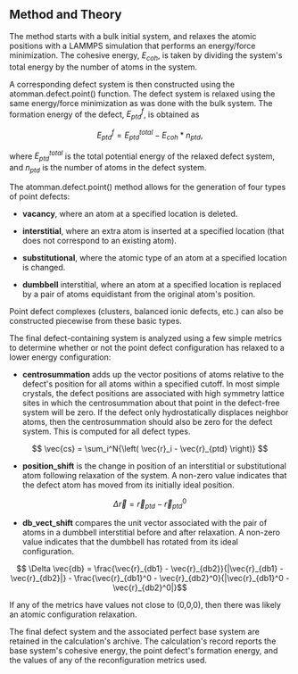 ## Method and Theory

The method starts with a bulk initial system, and relaxes the atomic positions with a LAMMPS simulation that performs an energy/force minimization.  The cohesive energy, $E_{coh}$, is taken by dividing the system's total energy by the number of atoms in the system.

A corresponding defect system is then constructed using the atomman.defect.point() function.  The defect system is relaxed using the same energy/force minimization as was done with the bulk system.  The formation energy of the defect, $E_{ptd}^f$, is obtained as

$$E_{ptd}^f = E_{ptd}^{total} - E_{coh} * n_{ptd},$$

where $E_{ptd}^{total}$ is the total potential energy of the relaxed defect system, and $n_{ptd}$ is the number of atoms in the defect system.

The atomman.defect.point() method allows for the generation of four types of point defects:

- __vacancy__, where an atom at a specified location is deleted.

- __interstitial__, where an extra atom is inserted at a specified location (that does not correspond to an existing atom).

- __substitutional__, where the atomic type of an atom at a specified location is changed.

- __dumbbell__ interstitial, where an atom at a specified location is replaced by a pair of atoms equidistant from the original atom's position. 

Point defect complexes (clusters, balanced ionic defects, etc.) can also be constructed piecewise from these basic types.

The final defect-containing system is analyzed using a few simple metrics to determine whether or not the point defect configuration has relaxed to a lower energy configuration:

- __centrosummation__ adds up the vector positions of atoms relative to the defect's position for all atoms within a specified cutoff. In most simple crystals, the defect positions are associated with high symmetry lattice sites in which the centrosummation about that point in the defect-free system will be zero. If the defect only hydrostatically displaces neighbor atoms, then the centrosummation should also be zero for the defect system. This is computed for all defect types.

$$ \vec{cs} = \sum_i^N{\left( \vec{r}_i - \vec{r}_{ptd} \right)} $$

- __position_shift__ is the change in position of an interstitial or substitutional atom following relaxation of the system. A non-zero value indicates that the defect atom has moved from its initially ideal position. 

$$ \Delta \vec{r} = \vec{r}_{ptd} - \vec{r}_{ptd}^{0}$$

- __db_vect_shift__ compares the unit vector associated with the pair of atoms in a dumbbell interstitial before and after relaxation. A non-zero value indicates that the dumbbell has rotated from its ideal configuration.

$$ \Delta \vec{db} = \frac{\vec{r}_{db1} - \vec{r}_{db2}}{|\vec{r}_{db1} - \vec{r}_{db2}|} - \frac{\vec{r}_{db1}^0 - \vec{r}_{db2}^0}{|\vec{r}_{db1}^0 - \vec{r}_{db2}^0|}$$

If any of the metrics have values not close to (0,0,0), then there was likely an atomic configuration relaxation.

The final defect system and the associated perfect base system are retained in the calculation's archive. The calculation's record reports the base system's cohesive energy, the point defect's formation energy, and the values of any of the reconfiguration metrics used.